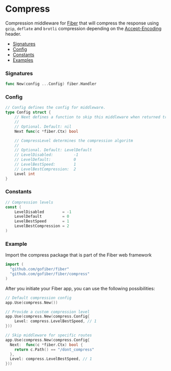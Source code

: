 # Compress
Compression middleware for [Fiber](https://github.com/gofiber/fiber) that will compress the response using `gzip`, `deflate` and `brotli` compression depending on the [Accept-Encoding](https://developer.mozilla.org/en-US/docs/Web/HTTP/Headers/Accept-Encoding) header.

- [Signatures](#signatures)
- [Config](#config)
- [Constants](#config)
- [Examples](#examples)

<!-- 
### Config

| Signature | Description | Required | Default |
| :--- | :--- | ---: | ---: |
| `Next func(c *fiber.Ctx) bool` | Defines a function to skip this middleware when returned true. | `✘` | `nil` |
| `Level int` | Determines the compression algoritm: `-1`, `0`, `1` or `2` | `✔` | `0` | -->

### Signatures
```go
func New(config ...Config) fiber.Handler
```

### Config
```go
// Config defines the config for middleware.
type Config struct {
	// Next defines a function to skip this middleware when returned true.
	//
	// Optional. Default: nil
	Next func(c *fiber.Ctx) bool

	// CompressLevel determines the compression algoritm
	//
	// Optional. Default: LevelDefault
	// LevelDisabled:         -1
	// LevelDefault:          0
	// LevelBestSpeed:        1
	// LevelBestCompression:  2
	Level int
}

```
### Constants
```go
// Compression levels
const (
	LevelDisabled        = -1
	LevelDefault         = 0
	LevelBestSpeed       = 1
	LevelBestCompression = 2
)
```

### Example
Import the compress package that is part of the Fiber web framework
```go
import (
  "github.com/gofiber/fiber"
  "github.com/gofiber/fiber/compress"
)
```

After you initiate your Fiber app, you can use the following possibilities:
```go
// Default compression config
app.Use(compress.New())

// Provide a custom compression level
app.Use(compress.New(compress.Config{
    Level: compress.LevelBestSpeed, // 1
}))

// Skip middleware for specific routes
app.Use(compress.New(compress.Config{
  Next:  func(c *fiber.Ctx) bool {
    return c.Path() == "/dont_compress"
  },
  Level: compress.LevelBestSpeed, // 1
}))
```